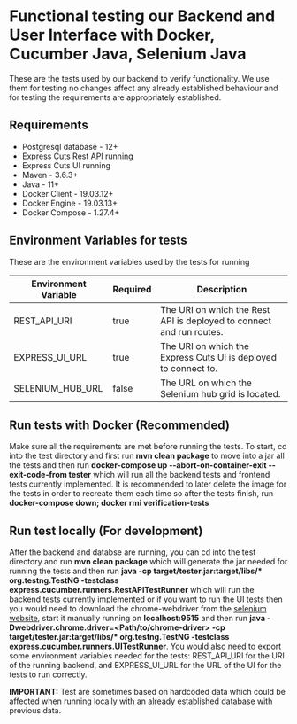 # Functional testing our Backend and User Interface with Docker, Cucumber Java, Selenium Java
These are the tests used by our backend to verify functionality. We use them for testing no changes affect any already established behaviour and for testing the requirements are appropriately established.

## Requirements

- Postgresql database - 12+
- Express Cuts Rest API running
- Express Cuts UI running
- Maven - 3.6.3+
- Java - 11+
- Docker Client - 19.03.12+
- Docker Engine - 19.03.13+
- Docker Compose - 1.27.4+

## Environment Variables for tests

These are the environment variables used by the tests for running

| Environment Variable | Required | Description |
| ------------- | ------------- | ------------- |
| REST_API_URI | true | The URI on which the Rest API is deployed to connect and run routes. |
| EXPRESS_UI_URL | true | The URI on which the Express Cuts UI is deployed to connect to. |
| SELENIUM_HUB_URL | false | The URL on which the Selenium hub grid is located. |


## Run tests with Docker (Recommended)
Make sure all the requirements are met before running the tests. To start, cd into the test directory and first run **mvn clean package** to move into a jar all the tests and then run **docker-compose up --abort-on-container-exit --exit-code-from tester** which will run all the backend tests and frontend tests currently implemented. It is recommended to later delete the image for the tests in order to recreate them each time so after the tests finish, run **docker-compose down; docker rmi verification-tests**

## Run test locally (For development)
After the backend and databse are running, you can cd into the test directory and run **mvn clean package** which will generate the jar needed for running the tests and then run **java -cp target/tester.jar:target/libs/\* org.testng.TestNG -testclass express.cucumber.runners.RestAPITestRunner** which will run the backend tests currently implemented or if you want to run the UI tests then you would need to download the chrome-webdriver from the [selenium website](https://sites.google.com/a/chromium.org/chromedriver/downloads), start it manually running on **localhost:9515** and then run **java -Dwebdriver.chrome.driver=<Path/to/chrome-driver> -cp target/tester.jar:target/libs/\* org.testng.TestNG -testclass express.cucumber.runners.UITestRunner**. You would also need to export some environment variables needed for the tests: REST_API_URI for the URI of the running backend, and EXPRESS_UI_URL for the URL of the UI for the tests to run correctly.

**IMPORTANT:** Test are sometimes based on hardcoded data which could be affected when running locally with an already established database with previous data.